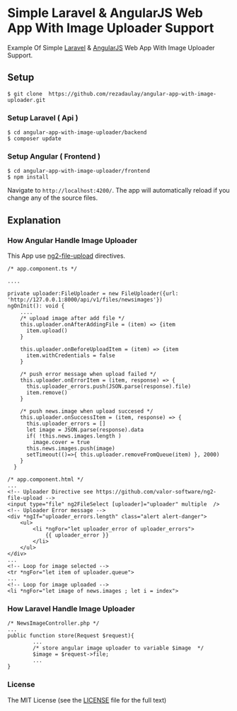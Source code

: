 # Simple Laravel & AngularJS Web App With Image Uploader Support

Example Of Simple [Laravel](https://laravel.com) & [AngularJS](https://angular.io/) Web App With Image Uploader Support.

## Setup
```
$ git clone  https://github.com/rezadaulay/angular-app-with-image-uploader.git
```
### Setup Laravel ( Api )
```
$ cd angular-app-with-image-uploader/backend
$ composer update
```

### Setup Angular ( Frontend )
```
$ cd angular-app-with-image-uploader/frontend
$ npm install
```
Navigate to `http://localhost:4200/`. The app will automatically reload if you change any of the source files.

## Explanation

### How Angular Handle Image Uploader
This App use [ng2-file-upload](https://github.com/valor-software/ng2-file-upload) directives.
~~~~
/* app.component.ts */

....

private uploader:FileUploader = new FileUploader({url: 'http://127.0.0.1:8000/api/v1/files/newsimages'})
ngOnInit(): void {
    ....
    /* upload image after add file */
    this.uploader.onAfterAddingFile = (item) => {item
      item.upload()
    }
    
    this.uploader.onBeforeUploadItem = (item) => {item
      item.withCredentials = false
    }
    
    /* push error message when upload failed */
    this.uploader.onErrorItem = (item, response) => {
      this.uploader_errors.push(JSON.parse(response).file)
      item.remove()
    }
    
    /* push news.image when upload succesed */
    this.uploader.onSuccessItem = (item, response) => {
      this.uploader_errors = []
      let image = JSON.parse(response).data
      if( !this.news.images.length )
        image.cover = true
      this.news.images.push(image)
      setTimeout(()=>{ this.uploader.removeFromQueue(item) }, 2000)      
    }
  }

/* app.component.html */
...
<!-- Uploader Directive see https://github.com/valor-software/ng2-file-upload -->
<input type="file" ng2FileSelect [uploader]="uploader" multiple  />
<!-- Uploader Error message -->
<div *ngIf="uploader_errors.length" class="alert alert-danger">
    <ul>
        <li *ngFor="let uploader_error of uploader_errors">
            {{ uploader_error }}
        </li>
    </ul>
</div>
...
<!-- Loop for image selected -->
<tr *ngFor="let item of uploader.queue">
...
<!-- Loop for image uploaded -->
<li *ngFor="let image of news.images ; let i = index">
~~~~


### How Laravel Handle Image Uploader
~~~~
/* NewsImageController.php */
...
public function store(Request $request){
        ...
        /* store angular image uploader to variable $image  */
        $image = $request->file;
        ...
}
~~~~

### License
The MIT License (see the [LICENSE](https://github.com/valor-software/ng2-file-upload/blob/master/LICENSE) file for the full text)
